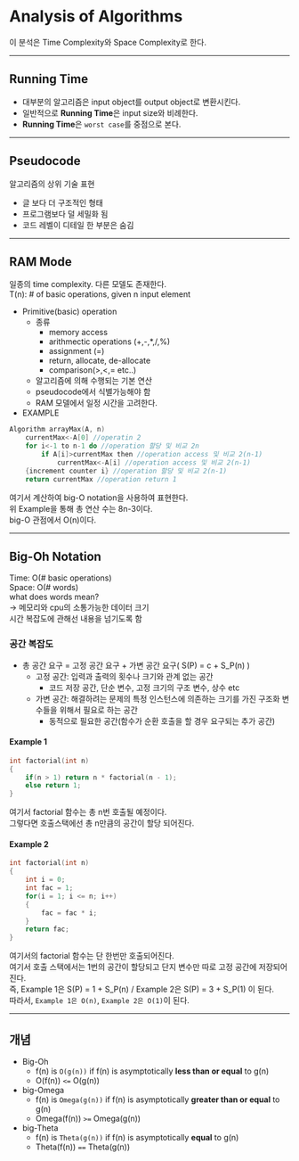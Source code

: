 # Analysis of Algorithms
이 분석은 Time Complexity와 Space Complexity로 한다.
***
## Running Time
* 대부분의 알고리즘은 input object를 output object로 변환시킨다.
* 일반적으로 **Running Time**은 input size와 비례한다.
* **Running Time**은 `worst case`를 중점으로 본다.
***
## Pseudocode
알고리즘의 상위 기술 표현    
* 글 보다 더 구조적인 형태
* 프로그램보다 덜 세밀화 됨
* 코드 레벨이 디테일 한 부분은 숨김
***
## RAM Mode
일종의 time complexity. 다른 모델도 존재한다.    
 T(n): # of basic operations, given n input element    
 * Primitive(basic) operation
    * 종류
        * memory access
        * arithmectic operations (+,-,*,/,%)
        * assignment (=)
        * return, allocate, de-allocate
        * comparison(>,<,= etc..)
    * 알고리즘에 의해 수행되는 기본 연산
    * pseudocode에서 식별가능해야 함
    * RAM 모델에서 일정 시간을 고려한다.
* EXAMPLE
```c++
Algorithm arrayMax(A, n)
    currentMax<-A[0] //operatin 2
    for i<-1 to n-1 do //operation 할당 및 비교 2n
        if A[i]>currentMax then //operation access 및 비교 2(n-1)
            currentMax<-A[i] //operation access 및 비교 2(n-1)
    {increment counter i} //operation 할당 및 비교 2(n-1)
    return currentMax //operation return 1
```
여기서 계산하여 big-O notation을 사용하여 표현한다.    
위 Example을 통해 총 연산 수는 8n-3이다.    
big-O 관점에서 O(n)이다.
***
## Big-Oh Notation
Time: O(# basic operations)    
Space: O(# words)    
what does words mean?    
-> 메모리와 cpu의 소통가능한 데이터 크기    
시간 복잡도에 관해선 내용을 넘기도록 함    <br>

### 공간 복잡도
* 총 공간 요구 = 고정 공간 요구 + 가변 공간 요구( S(P) = c + S_P(n) )    
    * 고정 공간: 입력과 출력의 횟수나 크기와 관계 없는 공간
        * 코드 저장 공간, 단순 변수, 고정 크기의 구조 변수, 상수 etc
    * 가변 공간: 해결하려는 문제의 특정 인스턴스에 의존하는 크기를 가진 구조화 변수들을 위해서 필요로 하는 공간
        * 동적으로 필요한 공간(함수가 순환 호출을 할 경우 요구되는 추가 공간)
#### Example 1
```c++
int factorial(int n)
{
    if(n > 1) return n * factorial(n - 1);
    else return 1;
}
```
여기서 factorial 함수는 총 n번 호출될 예정이다.    
그렇다면 호출스택에선 총 n만큼의 공간이 할당 되어진다.
#### Example 2
```c++
int factorial(int n)
{
    int i = 0;
    int fac = 1;
    for(i = 1; i <= n; i++)
    {
        fac = fac * i;
    }
    return fac;
}
```
여기서의 factorial 함수는 단 한번만 호출되어진다.    
여기서 호출 스택에서는 1번의 공간이 할당되고 단지 변수만 따로 고정 공간에 저장되어진다.    
즉, Example 1은 S(P) = 1 + S_P(n) / Example 2은 S(P) = 3 + S_P(1) 이 된다.    
따라서, `Example 1은 O(n)`, `Example 2은 O(1)`이 된다. 
***
## 개념   
* Big-Oh    
    * f(n) is `O(g(n))` if f(n) is asymptotically **less than or equal** to g(n)    
    * O(f(n)) `<=` O(g(n))
* big-Omega    
    * f(n) is `Omega(g(n))` if f(n) is asymptotically **greater than or equal** to g(n)    
    * Omega(f(n)) `>=` Omega(g(n))
* big-Theta   
    * f(n) is `Theta(g(n))` if f(n) is asymptotically **equal** to g(n)
    * Theta(f(n)) `==` Theta(g(n))
